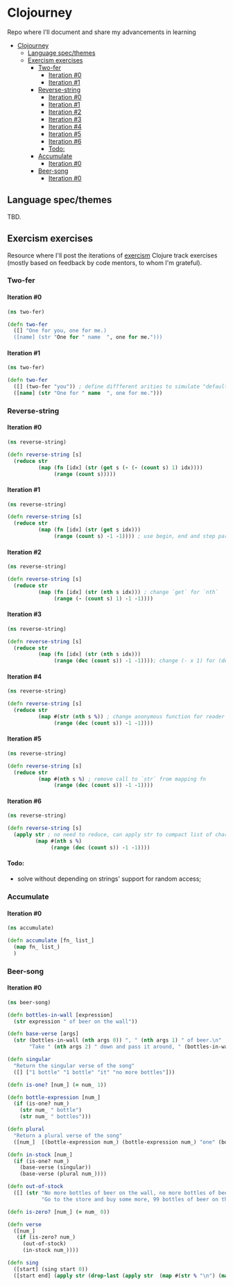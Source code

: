 # Clojourney

Repo where I'll document and share my advancements in learning
- [Clojourney](#clojourney)
  - [Language spec/themes](#language-specthemes)
  - [Exercism exercises](#exercism-exercises)
    - [Two-fer](#two-fer)
      - [Iteration #0](#iteration-0)
      - [Iteration #1](#iteration-1)
    - [Reverse-string](#reverse-string)
      - [Iteration #0](#iteration-0-1)
      - [Iteration #1](#iteration-1-1)
      - [Iteration #2](#iteration-2)
      - [Iteration #3](#iteration-3)
      - [Iteration #4](#iteration-4)
      - [Iteration #5](#iteration-5)
      - [Iteration #6](#iteration-6)
      - [Todo:](#todo)
    - [Accumulate](#accumulate)
      - [Iteration #0](#iteration-0-2)
    - [Beer-song](#beer-song)
      - [Iteration #0](#iteration-0-3)
## Language spec/themes

TBD.

## Exercism exercises

Resource where I'll post the iterations of [exercism](https://exercism.io/my/tracks/clojure) Clojure track exercises (mostly based on feedback by code mentors, to whom I'm grateful).

### Two-fer 

#### Iteration #0
```clojure
(ns two-fer)

(defn two-fer
  ([] "One for you, one for me.)
  ([name] (str "One for " name  ", one for me.")))
```

#### Iteration #1
```clojure
(ns two-fer)

(defn two-fer
  ([] (two-fer "you")) ; define diffferent arities to simulate "default arguments"
  ([name] (str "One for " name  ", one for me.")))
```

### Reverse-string


#### Iteration #0
```clojure
(ns reverse-string)

(defn reverse-string [s]
  (reduce str
          (map (fn [idx] (str (get s (- (- (count s) 1) idx))))
               (range (count s)))))
```
#### Iteration #1
```clojure
(ns reverse-string)

(defn reverse-string [s]
  (reduce str
          (map (fn [idx] (str (get s idx)))
               (range (count s) -1 -1)))) ; use begin, end and step params
```
#### Iteration #2
```clojure
(ns reverse-string)

(defn reverse-string [s]
  (reduce str
          (map (fn [idx] (str (nth s idx))) ; change `get` for `nth`
               (range (- (count s) 1) -1 -1))))
```
#### Iteration #3
```clojure
(ns reverse-string)

(defn reverse-string [s]
  (reduce str
          (map (fn [idx] (str (nth s idx)))
               (range (dec (count s)) -1 -1)))); change (- x 1) for (dec x) 
```
#### Iteration #4
```clojure
(ns reverse-string)

(defn reverse-string [s]
  (reduce str
          (map #(str (nth s %)) ; change anonymous function for reader syntax
               (range (dec (count s)) -1 -1))))
```
#### Iteration #5
```clojure
(ns reverse-string)

(defn reverse-string [s]
  (reduce str
          (map #(nth s %) ; remove call to `str` from mapping fn
               (range (dec (count s)) -1 -1))))
```
#### Iteration #6
```clojure
(ns reverse-string)

(defn reverse-string [s]
  (apply str ; no need to reduce, can apply str to compact list of chars
         (map #(nth s %)
              (range (dec (count s)) -1 -1))))
```

#### Todo:
* solve without depending on strings' support for random access;

### Accumulate

#### Iteration #0

```clojure
(ns accumulate)

(defn accumulate [fn_ list_]
  (map fn_ list_)
  )
```

### Beer-song

#### Iteration #0

```clojure
(ns beer-song)

(defn bottles-in-wall [expression]
  (str expression " of beer on the wall"))

(defn base-verse [args]
  (str (bottles-in-wall (nth args 0)) ", " (nth args 1) " of beer.\n"
       "Take " (nth args 2) " down and pass it around, " (bottles-in-wall (nth args 3)) ".\n"))

(defn singular
  "Return the singular verse of the song"
  ([] ["1 bottle" "1 bottle" "it" "no more bottles"]))

(defn is-one? [num_] (= num_ 1))

(defn bottle-expression [num_]
  (if (is-one? num_)
    (str num_ " bottle")
    (str num_ " bottles")))

(defn plural
  "Return a plural verse of the song"
  ([num_]  [(bottle-expression num_) (bottle-expression num_) "one" (bottle-expression (dec num_))]))

(defn in-stock [num_]
  (if (is-one? num_)
    (base-verse (singular))
    (base-verse (plural num_))))

(defn out-of-stock
  ([] (str "No more bottles of beer on the wall, no more bottles of beer.\n"
           "Go to the store and buy some more, 99 bottles of beer on the wall.\n")))

(defn is-zero? [num_] (= num_ 0))

(defn verse
  ([num_]
   (if (is-zero? num_)
     (out-of-stock)
     (in-stock num_))))

(defn sing
  ([start] (sing start 0))
  ([start end] (apply str (drop-last (apply str  (map #(str % "\n") (map verse (range start (dec end) -1)))))))) ; drop last \n due to test case
```